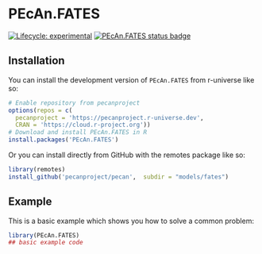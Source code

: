 
# PEcAn.FATES

<!-- badges: start -->

[![Lifecycle: experimental](https://img.shields.io/badge/lifecycle-experimental-orange.svg)](https://lifecycle.r-lib.org/articles/stages.html#experimental)
[![PEcAn.FATES status badge](https://pecanproject.r-universe.dev/badges/PEcAn.FATES)](https://pecanproject.r-universe.dev/PEcAn.FATES)

<!-- badges: end -->

## Installation

You can install the development version of `PEcAn.FATES` from r-universe like so:

``` r
# Enable repository from pecanproject
options(repos = c(
  pecanproject = 'https://pecanproject.r-universe.dev',
  CRAN = 'https://cloud.r-project.org'))
# Download and install PEcAn.FATES in R
install.packages('PEcAn.FATES')
```

Or you can install directly from GitHub with the remotes package like so:

``` r
library(remotes)
install_github('pecanproject/pecan',  subdir = "models/fates")
```

## Example

This is a basic example which shows you how to solve a common problem:

``` r
library(PEcAn.FATES)
## basic example code
```

